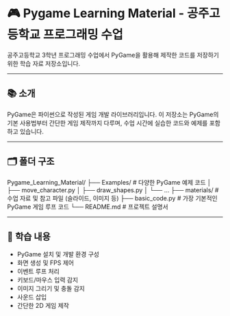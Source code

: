 # 🎮 Pygame Learning Material - 공주고등학교 프로그래밍 수업

공주고등학교 3학년 프로그래밍 수업에서 PyGame을 활용해 제작한 코드를 저장하기 위한 학습 자료 저장소입니다.  

---

## 📚 소개

PyGame은 파이썬으로 작성된 게임 개발 라이브러리입니다. 이 저장소는 PyGame의 기본 사용법부터 간단한 게임 제작까지 다루며, 수업 시간에 실습한 코드와 예제를 포함하고 있습니다.

---

## 🗂️ 폴더 구조
Pygame_Learning_Material/
├── Examples/ # 다양한 PyGame 예제 코드
│ ├── move_character.py
│ ├── draw_shapes.py
│ └── ...
├── materials/ # 수업 자료 및 참고 파일 (슬라이드, 이미지 등)
├── basic_code.py # 가장 기본적인 PyGame 게임 루프 코드
└── README.md # 프로젝트 설명서

---

## 🧠 학습 내용

- PyGame 설치 및 개발 환경 구성
- 화면 생성 및 FPS 제어
- 이벤트 루프 처리
- 키보드/마우스 입력 감지
- 이미지 그리기 및 충돌 감지
- 사운드 삽입
- 간단한 2D 게임 제작
